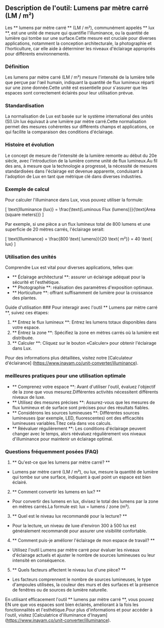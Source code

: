## Description de l'outil: Lumens par mètre carré (LM / m²)

Les ** lumens par mètre carré ** (LM / m²), communément appelés ** lux **, est une unité de mesure qui quantifie l'illuminance, ou la quantité de lumière qui tombe sur une surface.Cette mesure est cruciale pour diverses applications, notamment la conception architecturale, la photographie et l'horticulture, car elle aide à déterminer les niveaux d'éclairage appropriés pour différents environnements.

### Définition
Les lumens par mètre carré (LM / m²) mesure l'intensité de la lumière telle que perçue par l'œil humain, indiquant la quantité de flux lumineux réparti sur une zone donnée.Cette unité est essentielle pour s'assurer que les espaces sont correctement éclairés pour leur utilisation prévue.

### Standardisation
La normalisation de Lux est basée sur le système international des unités (SI).Un lux équivaut à une lumière par mètre carré.Cette normalisation permet des mesures cohérentes sur différents champs et applications, ce qui facilite la comparaison des conditions d'éclairage.

### Histoire et évolution
Le concept de mesure de l'intensité de la lumière remonte au début du 20e siècle, avec l'introduction de la lumière comme unité de flux lumineux.Au fil des ans, à mesure que la technologie a progressé, la nécessité de mesures standardisées dans l'éclairage est devenue apparente, conduisant à l'adoption de Lux en tant que métrique clé dans diverses industries.

### Exemple de calcul
Pour calculer l'illuminance dans Lux, vous pouvez utiliser la formule:

\[ \text{Illuminance (lux)} = \frac{\text{Luminous Flux (lumens)}}{\text{Area (square meters)}} \]

Par exemple, si une pièce a un flux lumineux total de 800 lumens et une superficie de 20 mètres carrés, l'éclairage serait:

\[ \text{Illuminance} = \frac{800 \text{ lumens}}{20 \text{ m²}} = 40 \text{ lux} \]

### Utilisation des unités
Comprendre Lux est vital pour diverses applications, telles que:
- ** Éclairage architectural **: assurer un éclairage adéquat pour la sécurité et l'esthétique.
- ** Photographie **: réalisation des paramètres d'exposition optimaux.
- ** Horticulture **: offrant suffisamment de lumière pour la croissance des plantes.

Guide d'utilisation ###
Pour interagir avec l'outil ** Lumens par mètre carré **, suivez ces étapes:
1. ** Entrez le flux lumineux **: Entrez les lumens totaux disponibles dans votre espace.
2. ** Entrez la zone **: Spécifiez la zone en mètres carrés où la lumière est distribuée.
3. ** Calculer **: Cliquez sur le bouton «Calculer» pour obtenir l'éclairage dans Lux.

Pour des informations plus détaillées, visitez notre [Calculateur d'éclairance] (https://www.inayam.co/unit-converter/illuminance).

### meilleures pratiques pour une utilisation optimale
- ** Comprenez votre espace **: Avant d'utiliser l'outil, évaluez l'objectif de la zone que vous mesurez.Différentes activités nécessitent différents niveaux de luxe.
- ** Utilisez des mesures précises **: Assurez-vous que les mesures de flux lumineux et de surface sont précises pour des résultats fiables.
- ** Considérons les sources lumineuses **: Différentes sources lumineuses (par exemple, LED, fluorescentes) ont des efficacités lumineuses variables.Titez cela dans vos calculs.
- ** Réévaluer régulièrement **: Les conditions d'éclairage peuvent changer avec le temps, alors réévaluez régulièrement vos niveaux d'illuminance pour maintenir un éclairage optimal.

### Questions fréquemment posées (FAQ)

1. ** Qu'est-ce que les lumens par mètre carré? **
- Lumens par mètre carré (LM / m²), ou lux, mesure la quantité de lumière qui tombe sur une surface, indiquant à quel point un espace est bien éclairé.

2. ** Comment convertir les lumens en lux? **
- Pour convertir des lumens en lux, divisez le total des lumens par la zone en mètres carrés.La formule est: lux = lumens / zone (m²).

3. ** Quel est le niveau lux recommandé pour la lecture? **
- Pour la lecture, un niveau de luxe d'environ 300 à 500 lux est généralement recommandé pour assurer une visibilité confortable.

4. ** Comment puis-je améliorer l'éclairage de mon espace de travail? **
- Utilisez l'outil Lumens par mètre carré pour évaluer les niveaux d'éclairage actuels et ajuster le nombre de sources lumineuses ou leur intensité en conséquence.

5. ** Quels facteurs affectent le niveau lux d'une pièce? **
- Les facteurs comprennent le nombre de sources lumineuses, le type d'ampoules utilisées, la couleur des murs et des surfaces et la présence de fenêtres ou de sources de lumière naturelle.

En utilisant efficacement l'outil ** lumens par mètre carré **, vous pouvez EN ure que vos espaces sont bien éclairés, améliorant à la fois les fonctionnalités et l'esthétique.Pour plus d'informations et pour accéder à l'outil, visitez [Calculatrice d'illuminance d'Inayam] (https://www.inayam.co/unit-converter/illuminance).